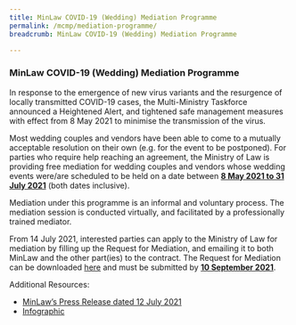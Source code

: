 ```yaml
---
title: MinLaw COVID-19 (Wedding) Mediation Programme
permalink: /mcmp/mediation-programme/
breadcrumb: MinLaw COVID-19 (Wedding) Mediation Programme

---
```

### MinLaw COVID-19 (Wedding) Mediation Programme ###

In response to the emergence of new virus variants and the resurgence of locally transmitted COVID-19 cases, the Multi-Ministry Taskforce announced a Heightened Alert, and tightened safe management measures with effect from 8 May 2021 to minimise the transmission of the virus.

Most wedding couples and vendors have been able to come to a mutually acceptable resolution on their own (e.g. for the event to be postponed). For parties who require help reaching an agreement, the Ministry of Law is providing free mediation for wedding couples and vendors whose wedding events were/are scheduled to be held on a date between <b><u>8 May 2021 to 31 July 2021</u></b> (both dates inclusive).

Mediation under this programme is an informal and voluntary process. The mediation session is conducted virtually, and facilitated by a professionally trained mediator.

From 14 July 2021, interested parties can apply to the Ministry of Law for mediation by filling up the Request for Mediation, and emailing it to both MinLaw and the other part(ies) to the contract. The Request for Mediation can be downloaded [here](/mcmp/steps-in-the-mediation-process) and must be submitted by <b><u>10 September 2021</u></b>. 

Additional Resources: 
* [MinLaw’s Press Release dated 12 July 2021](/news/press-releases/2021-07-12-Free-Mediation-for-Wedding-Couples-and-Vendors-Affected-by-Recent-COVID-19-Restrictions)
* [Infographic](../../files/mcmp/MinLaw_Mediation_Programme.pdf)
